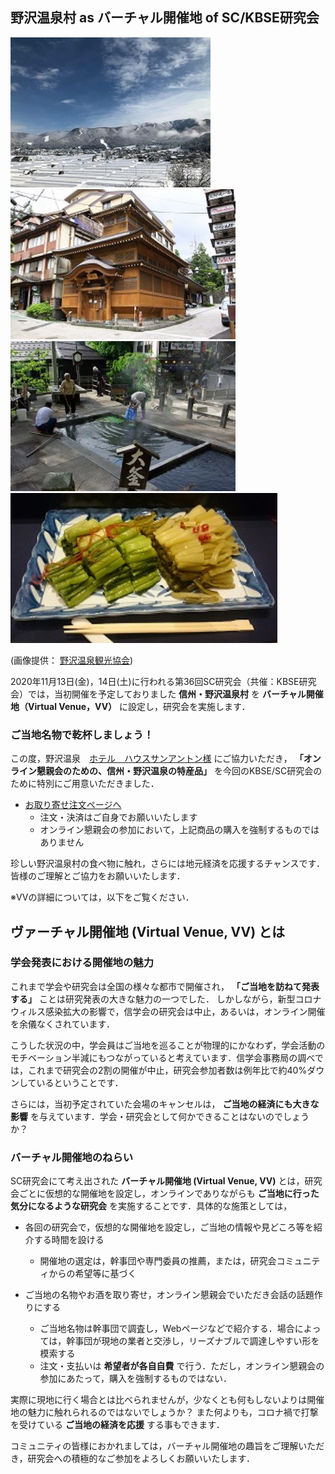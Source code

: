 ## 野沢温泉村 as バーチャル開催地 of SC/KBSE研究会
<img src="assets/vv/01_village.jpg" height="240px">
<img src="assets/vv/02_ooyu.jpg" height="240px">
<img src="assets/vv/03_magama.jpg" height="240px">
<img src="assets/vv/04_nozawana.jpg" height="240px">

(画像提供： [野沢温泉観光協会](https://nozawakanko.jp/))

2020年11月13日(金)，14日(土)に行われる第36回SC研究会（共催：KBSE研究会）では，当初開催を予定しておりました __信州・野沢温泉村__ を __バーチャル開催地（Virtual Venue，VV）__ に設定し，研究会を実施します．

### ご当地名物で乾杯しましょう！

この度，野沢温泉　[ホテル　ハウスサンアントン様](https://www.st-anton.jp/?lang=ja) にご協力いただき，
__「オンライン懇親会のための、信州・野沢温泉の特産品」__ を今回のKBSE/SC研究会のために特別にご用意いただきました．

- [お取り寄せ注文ページへ](http://st-anton.shop/?pid=154860912)
    - 注文・決済はご自身でお願いいたします
    - オンライン懇親会の参加において，上記商品の購入を強制するものではありません

珍しい野沢温泉村の食べ物に触れ，さらには地元経済を応援するチャンスです．皆様のご理解とご協力をお願いいたします．

※VVの詳細については，以下をご覧ください．

## ヴァーチャル開催地 (Virtual Venue, VV) とは

### 学会発表における開催地の魅力

これまで学会や研究会は全国の様々な都市で開催され， __「ご当地を訪ねて発表する」__ ことは研究発表の大きな魅力の一つでした．
しかしながら，新型コロナウィルス感染拡大の影響で，信学会の研究会は中止，あるいは，オンライン開催を余儀なくされています．

こうした状況の中，学会員はご当地を巡ることが物理的にかなわず，学会活動のモチベーション半減にもつながっていると考えています．信学会事務局の調べでは，これまで研究会の2割の開催が中止，研究会参加者数は例年比で約40%ダウンしているということです．

さらには，当初予定されていた会場のキャンセルは， __ご当地の経済にも大きな影響__ を与えています．学会・研究会として何かできることはないのでしょうか？

### バーチャル開催地のねらい

SC研究会にて考え出された __バーチャル開催地 (Virtual Venue, VV)__ とは，研究会ごとに仮想的な開催地を設定し，オンラインでありながらも __ご当地に行った気分になるような研究会__ を実施することです．具体的な施策としては，

- 各回の研究会で，仮想的な開催地を設定し，ご当地の情報や見どころ等を紹介する時間を設ける
    - 開催地の選定は，幹事団や専門委員の推薦，または，研究会コミュニティからの希望等に基づく
    
- ご当地の名物やお酒を取り寄せ，オンライン懇親会でいただき会話の話題作りにする
    - ご当地名物は幹事団で調査し，Webページなどで紹介する．場合によっては，幹事団が現地の業者と交渉し，リーズナブルで調達しやすい形を模索する
    - 注文・支払いは __希望者が各自自費__ で行う．ただし，オンライン懇親会の参加にあたって，購入を強制するものではない．

実際に現地に行く場合とは比べられませんが，少なくとも何もしないよりは開催地の魅力に触れられるのではないでしょうか？
また何よりも，コロナ禍で打撃を受けている __ご当地の経済を応援__ する事もできます．

コミュニティの皆様におかれましては，バーチャル開催地の趣旨をご理解いただき，研究会への積極的なご参加をよろしくお願いいたします．



